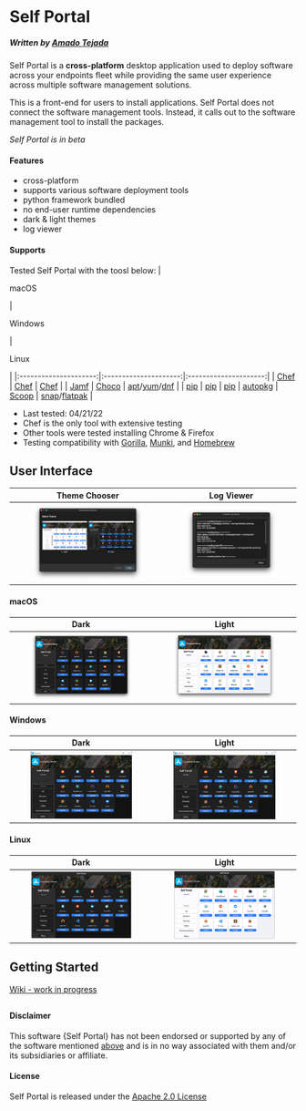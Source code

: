 # Self Portal
##### Written by [Amado Tejada](https://www.linkedin.com/in/amadotejada/)
Self Portal is a **cross-platform** desktop application used to deploy software across your endpoints fleet while providing the same user experience across multiple software management solutions.

This is a front-end for users to install applications. Self Portal does not connect the software management tools. Instead, it calls out to the software management tool to install the packages.

*Self Portal is in beta*

<!-- To discuss Self Portal join the `#self-portal` channel on the [MacAdmins Slack](https://www.macadmins.org) -->

#### Features
* cross-platform
* supports various software deployment tools
* python framework bundled
* no end-user runtime dependencies
* dark & light themes
* log viewer

#### Supports
Tested Self Portal with the toosl below:
| <p><i class="fa fa-apple"></i> macOS</p> | <p><i class="fa fa-windows"></i> Windows</p> | <p><i class="fa fa-linux"></i> Linux</p>               |
|:---------------------:|:---------------------:|:---------------------:|
| [Chef](https://github.com/chef/chef) | [Chef](https://github.com/chef/chef) | [Chef](https://github.com/chef/chef) |
| [Jamf](https://docs.jamf.com/technical-articles/Manually_Initiating_a_Policy.html) | [Choco](https://github.com/chocolatey/choco) | [apt](https://manpages.ubuntu.com/manpages/xenial/man8/apt.8.html)/[yum](https://man7.org/linux/man-pages/man8/yum.8.html)/[dnf](https://man7.org/linux/man-pages/man5/dnf.conf.5.html)     |
| [pip](https://pip.pypa.io/en/stable/getting-started/) | [pip](https://pip.pypa.io/en/stable/getting-started/) | [pip](https://pip.pypa.io/en/stable/getting-started/)
| [autopkg](https://github.com/autopkg/autopkg) | [Scoop](https://github.com/ScoopInstaller/Scoop) | [snap](http://manpages.ubuntu.com/manpages/bionic/man1/snap.1.html)/[flatpak](https://docs.flatpak.org/en/latest/using-flatpak.html) |

* Last tested: 04/21/22
* Chef is the only tool with extensive testing
* Other tools were tested installing Chrome & Firefox
* Testing compatibility with [Gorilla](https://github.com/1dustindavis/gorilla), [Munki](https://github.com/munki/munki/wiki/managedsoftwareupdate), and [Homebrew](https://github.com/Homebrew)

## User Interface

| Theme Chooser  | Log Viewer |
|:-----:|:-----:|
| <img src="./screenshots/themes.png" width="75%">   | <img src="./screenshots/logviewer.png" width="75%">   |


#### <p><i class="fa fa-apple"></i> macOS</p>
| Dark  | Light |
|:-----:|:-----:|
| <img src="./screenshots/mac_dark.png" width="75%">   | <img src="./screenshots/mac_light.png" width="75%">   |
<!-- <img src="/screenshots/mac_dark.png"> -->

#### <p><i class="fa fa-windows"></i> Windows</p>
| Dark  | Light |
|:-----:|:-----:|
| <img src="./screenshots/win_dark.png" width="75%">   | <img src="./screenshots/win_dark.png" width="75%">   |
<!-- <img src="/screenshots/win_dark.png"> -->

#### <p><i class="fa fa-linux"></i> Linux</p>
| Dark  | Light |
|:-----:|:-----:|
| <img src="./screenshots/linux_dark.png" width="75%">   | <img src="./screenshots/linux_light.png" width="75%">   |
<!-- <img src="/screenshots/linux_dark.png"> -->


## Getting Started
[Wiki - work in progress](https://github.com/amadotejada/self-portal/wiki)


##
#### Disclaimer

This software {Self Portal} has not been endorsed or supported by any of the software mentioned [above](#supports) and is in no way associated with them and/or its subsidiaries or affiliate.

#### License

Self Portal is released under the [Apache 2.0 License](https://github.com/amadotejada/self-portal/blob/main/LICENSE)
####
